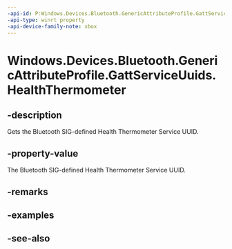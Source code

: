 ```yaml
---
-api-id: P:Windows.Devices.Bluetooth.GenericAttributeProfile.GattServiceUuids.HealthThermometer
-api-type: winrt property
-api-device-family-note: xbox
---
```


<!-- Property syntax
public System.Guid HealthThermometer { get; }
-->

# Windows.Devices.Bluetooth.GenericAttributeProfile.GattServiceUuids.HealthThermometer

## -description
Gets the Bluetooth SIG-defined Health Thermometer Service UUID.

## -property-value
The Bluetooth SIG-defined Health Thermometer Service UUID.

## -remarks

## -examples

## -see-also
